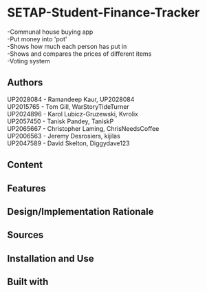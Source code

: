 # SETAP-Student-Finance-Tracker
-Communal house buying app\
-Put money into 'pot'\
-Shows how much each person has put in\
-Shows and compares the prices of different items\
-Voting system

## Authors
UP2028084 - Ramandeep Kaur, UP2028084\
UP2015765 - Tom Gill, WarStoryTideTurner\
UP2024896 - Karol Lubicz-Gruzewski, Kvrolix\
UP2057450 - Tanisk Pandey, TaniskP\
UP2065667 - Christopher Laming, ChrisNeedsCoffee\
UP2006563 - Jeremy Desrosiers, kijilas\
UP2047589 - David Skelton, Diggydave123

## Content


## Features


## Design/Implementation Rationale


## Sources


## Installation and Use


## Built with
